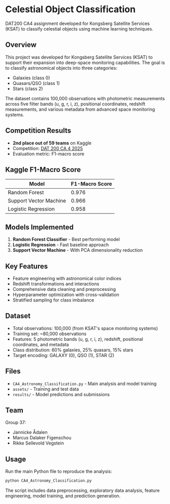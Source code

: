 # Celestial Object Classification

DAT200 CA4 assignment developed for Kongsberg Satellite Services (KSAT) to classify celestial objects using machine learning techniques.

## Overview

This project was developed for Kongsberg Satellite Services (KSAT) to support their expansion into deep-space monitoring capabilities. The goal is to classify astronomical objects into three categories:
- Galaxies (class 0)
- Quasars/QSO (class 1)
- Stars (class 2)

The dataset contains 100,000 observations with photometric measurements across five filter bands (u, g, r, i, z), positional coordinates, redshift measurements, and various metadata from advanced space monitoring systems.

## Competition Results

- **2nd place out of 59 teams** on Kaggle
- Competition: [DAT 200 CA 4 2025](https://www.kaggle.com/competitions/dat-200-ca-4-2025/overview)
- Evaluation metric: F1-macro score

## Kaggle F1-Macro Score

| Model | F1-Macro Score |
|-------|---------------|
| Random Forest | 0.976 |
| Support Vector Machine | 0.966 |
| Logistic Regression | 0.958 |

## Models Implemented

1. **Random Forest Classifier** - Best performing model
2. **Logistic Regression** - Fast baseline approach
3. **Support Vector Machine** - With PCA dimensionality reduction

## Key Features

- Feature engineering with astronomical color indices
- Redshift transformations and interactions
- Comprehensive data cleaning and preprocessing
- Hyperparameter optimization with cross-validation
- Stratified sampling for class imbalance

## Dataset

- Total observations: 100,000 (from KSAT's space monitoring systems)
- Training set: ~80,000 observations
- Features: 5 photometric bands (u, g, r, i, z), redshift, positional coordinates, and metadata
- Class distribution: 60% galaxies, 25% quasars, 15% stars
- Target encoding: GALAXY (0), QSO (1), STAR (2)

## Files

- `CA4_Astronomy_Classification.py` - Main analysis and model training
- `assets/` - Training and test data
- `results/` - Model predictions and submissions

## Team

Group 37:
- Jannicke Ådalen
- Marcus Dalaker Figenschou
- Rikke Sellevold Vegstein

## Usage

Run the main Python file to reproduce the analysis:

```python
python CA4_Astronomy_Classification.py
```

The script includes data preprocessing, exploratory data analysis, feature engineering, model training, and prediction generation.
